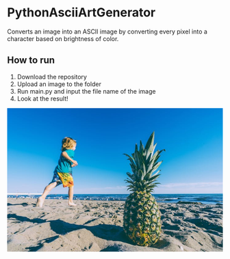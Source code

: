 # PythonAsciiArtGenerator
Converts an image into an ASCII image by converting every pixel into a character based on brightness of color.
## How to run
1. Download the repository
2. Upload an image to the folder
3. Run main.py and input the file name of the image
4. Look at the result!
<img src="example-image.jpg">
